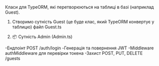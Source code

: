 Класи для TypeORM, які перетворюються на таблиці в базі (наприклад Guest).

1. Створимо сутність Guest (це буде клас, який TypeORM конвертує у таблицю) файл Guest.ts

2. 📦 Сутність Admin (Admin.ts)

-Ендпоінт POST /auth/login
-Генерація та повернення JWT
-Middleware authMiddleware для перевірки токена
-Захист POST, PUT, DELETE /guests
